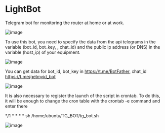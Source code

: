 # LightBot
Telegram bot for monitoring the router at home or at work.

![image](https://user-images.githubusercontent.com/61703153/210851172-862837fe-9b10-485e-b9be-cb45f48c7d13.png)

To use this bot, you need to specify the data from the api telegrams in the variable (bot_id, bot_key, , chat_id) and the public ip address (or DNS) in the variable (host_ip) of your equipment.

![image](https://user-images.githubusercontent.com/61703153/210851014-b2883196-8124-401f-9bef-04365cf4f280.png)

You can get data for bot_id, bot_key in https://t.me/BotFather, chat_id https://t.me/getmyid_bot

![image](https://user-images.githubusercontent.com/61703153/210850896-aa7e907c-fef2-4c04-b2c0-aca9cd84381a.png)

It is also necessary to register the launch of the script in crontab.
To do this, it will be enough to change the cron table with the crontab -e command and enter there

*/1 * * * * sh /home/ubuntu/TG_BOT/tg_bot.sh

![image](https://user-images.githubusercontent.com/61703153/210851639-d97177b5-cd8e-4ec5-834a-7e3f969257a7.png)

